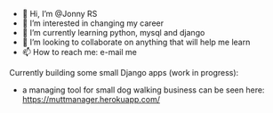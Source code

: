 - 👋 Hi, I’m @Jonny RS
- 👀 I’m interested in changing my career
- 🌱 I’m currently learning python, mysql and django
- 💞️ I’m looking to collaborate on anything that will help me learn
- 📫 How to reach me: e-mail me

Currently building some small Django apps (work in progress):
- a managing tool for small dog walking business can be seen here: https://muttmanager.herokuapp.com/

<!---
jonnyrs17/jonnyrs17 is a ✨ special ✨ repository because its `README.md` (this file) appears on your GitHub profile.
You can click the Preview link to take a look at your changes.
--->
